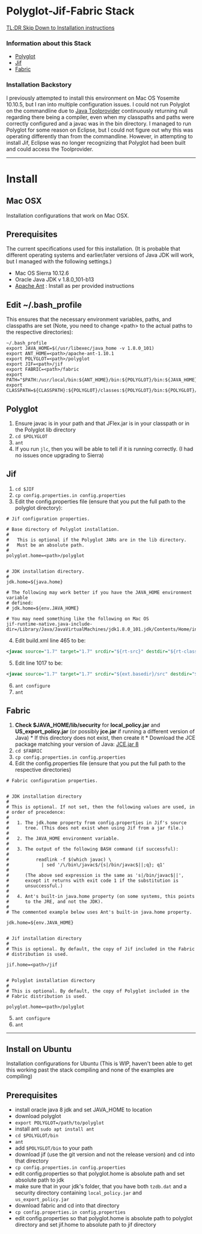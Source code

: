 # Polyglot-Jif-Fabric Stack

[TL;DR Skip Down to Installation instructions](https://github.com/K33TY/Jif-Sif-to-Fabric/blob/master/Polyglot-Jif-Fabric-Stack.md#install)

### Information about this Stack

 * [Polyglot](https://www.cs.cornell.edu/projects/polyglot/)
 * [Jif](https://www.cs.cornell.edu/jif/)
 * [Fabric](https://www.cs.cornell.edu/projects/fabric/)

### Installation Backstory

I previously attempted to install this environment on Mac OS Yosemite 10.10.5, but I ran into multiple configuration issues. I could not run Polyglot on the commandline due to [Java Toolprovider](https://docs.oracle.com/javase/7/docs/api/javax/tools/ToolProvider.html) continuously returning null regarding there being a compiler, even when my classpaths and paths were correctly configured and a javac was in the bin directory. I managed to run Polyglot for some reason on Eclipse, but I could not figure out why this was operating differently than from the commandline. However, in attempting to install Jif, Eclipse was no longer recognizing that Polyglot had been built and could access the Toolprovider. 

---

# Install

## Mac OSX
Installation configurations that work on Mac OSX. 

## Prerequisites

The current specifications used for this installation. (It is probable that different operating systems and earlier/later versions of Java JDK will work, but I managed with the following settings.)

* Mac OS Sierra 10.12.6
* Oracle Java JDK v 1.8.0_101-b13
* [Apache Ant](http://ant.apache.org/) : Install as per provided instructions

## Edit ~/.bash_profile

This ensures that the necessary environment variables, paths, and classpaths are set (Note, you need to change \<path\> to the actual paths to the respective directories):

```
~/.bash_profile 
export JAVA_HOME=$(/usr/libexec/java_home -v 1.8.0_101)
export ANT_HOME=<path>/apache-ant-1.10.1
export POLYGLOT=<path>/polyglot
export JIF=<path>/jif
export FABRIC=<path>/fabric
export PATH="$PATH:/usr/local/bin:${ANT_HOME}/bin:${POLYGLOT}/bin:${JAVA_HOME}/bin"
export CLASSPATH=${CLASSPATH}:${POLYGLOT}/classes:${POLYGLOT}/bin:${POLYGLOT}/lib/java_cup.jar:${POLYGLOT}/lib/polyglot.jar:${POLYGLOT}/lib/jflex.jar:${JAVA_HOME}
```

## Polyglot

  1. Ensure javac is in your path and that JFlex.jar is in your classpath or in the Polyglot lib directory
  2. `cd $POLYGLOT`
  3. `ant`
  4. If you run `jlc`, then you will be able to tell if it is running correctly. (I had no issues once upgrading to Sierra)

## Jif

  1. `cd $JIF`
  2. `cp config.properties.in config.properties`
  3. Edit the config.properties file (ensure that you put the full path to the polyglot directory):
      
```
# Jif configuration properties.

# Base directory of Polyglot installation.
#
#   This is optional if the Polyglot JARs are in the lib directory.
#   Must be an absolute path.
#
polyglot.home=<path>/polyglot


# JDK installation directory.
#
jdk.home=${java.home} 

# The following may work better if you have the JAVA_HOME environment variable
# defined:
# jdk.home=${env.JAVA_HOME}

# You may need something like the following on Mac OS
jif-runtime-native.java-include-dir=/Library/Java/JavaVirtualMachines/jdk1.8.0_101.jdk/Contents/Home/include/darwin
```
      
  4. Edit build.xml line 465 to be:
```xml
<javac source="1.7" target="1.7" srcdir="${rt-src}" destdir="${rt-classes}" encoding="UTF-8" debug="on" includes="**" includeantruntime="false">
```
  5. Edit line 1017 to be:
```xml
<javac source="1.7" target="1.7" srcdir="${ext.basedir}/src" destdir="${classes}" encoding="UTF-8" debug="on" includes="${ext}/**" includeantruntime="false">
```
  6. `ant configure`
  7. `ant`

## Fabric

  1. **Check $JAVA_HOME/lib/security** for **local_policy.jar** and **US_export_policy.jar** (or possibly **jce.jar** if running a different version of Java)
    * If this directory does not exist, then create it
    * Download the JCE package matching your version of Java: [JCE.jar 8](http://www.oracle.com/technetwork/java/javase/downloads/jce8-download-2133166.html)
  2. `cd $FABRIC`
  3. `cp config.properties.in config.properties`
  4. Edit the config.properties file (ensure that you put the full path to the respective directories)
  
```
# Fabric configuration properties.


# JDK installation directory
#
# This is optional. If not set, then the following values are used, in
# order of precedence:
#
#   1. The jdk.home property from config.properties in Jif's source
#      tree. (This does not exist when using Jif from a jar file.)
#
#   2. The JAVA_HOME environment variable.
#
#   3. The output of the following BASH command (if successful):
#
#          readlink -f $(which javac) \
#            | sed '/\/bin\/javac$/{s|/bin/javac$||;q}; q1'
#
#      (The above sed expression is the same as 's|/bin/javac$||',
#      except it returns with exit code 1 if the substitution is
#      unsuccessful.)
#
#   4. Ant's built-in java.home property (on some systems, this points
#      to the JRE, and not the JDK).
#
# The commented example below uses Ant's built-in java.home property.

jdk.home=${env.JAVA_HOME}


# Jif installation directory
#
# This is optional. By default, the copy of Jif included in the Fabric
# distribution is used.

jif.home=<path>/jif


# Polyglot installation directory
#
# This is optional. By default, the copy of Polyglot included in the
# Fabric distribution is used.

polyglot.home=<path>/polyglot
```
     
  5. `ant configure`
  6. `ant`
  
-------------
  
## Install on Ubuntu
Installation configurations for Ubuntu (This is WIP, haven't been able to get this working past the stack compiling and none of the examples are compiling)

## Prerequisites 

  + install oracle java 8 jdk and set JAVA_HOME to location
  + download polyglot
  + `export POLYGLOT=/path/to/polyglot`
  + install ant `sudo apt install ant`
  + `cd $POLYGLOT/bin`
  + `ant`
  + add `$POLYGLOT/bin` to your path
  + download jif (use the git version and not the release version) and cd into that directory
  + `cp config.properties.in config.properties`
  + edit config.properties so that polyglot.home is absolute path and set absolute path to jdk
  + make sure that in your jdk's folder, that you have both `tzdb.dat` and a security directory containing `local_policy.jar` and `us_export_policy.jar`
  + download fabric and cd into that directory
  + `cp config.properties.in config.properties`
  + edit config.properties so that polyglot.home is absolute path to polyglot directory and set jif.home to absolute path to jif directory
  
